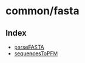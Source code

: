 # common/fasta

## Index

- [parseFASTA](functions/parseFASTA.md)
- [sequencesToPFM](functions/sequencesToPFM.md)
